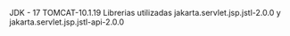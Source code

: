 JDK - 17
TOMCAT-10.1.19
Librerias utilizadas jakarta.servlet.jsp.jstl-2.0.0 y jakarta.servlet.jsp.jstl-api-2.0.0
